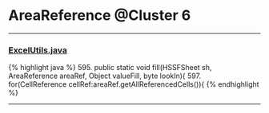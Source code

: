 # AreaReference @Cluster 6

***

### [ExcelUtils.java](https://searchcode.com/codesearch/view/60212069/)
{% highlight java %}
595. public static void fill(HSSFSheet sh, AreaReference areaRef, Object valueFill, byte lookIn){
597.   for(CellReference cellRef:areaRef.getAllReferencedCells()){
{% endhighlight %}

***

